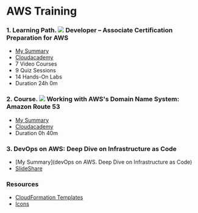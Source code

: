 # AWS Training

### 1. Learning Path. ![](resources/icons/learning-paths.ico) Developer – Associate Certification Preparation for AWS
* [My Summary](learning-paths-developer-associate-certification-preparation-for-aws-15)
* [Cloudacademy](https://cloudacademy.com/learning-paths/developer-associate-certification-preparation-for-aws-15/)
* 7 Video Courses
* 9 Quiz Sessions
* 14 Hands-On Labs
* Duration 24h 0m

### 2. Course.  ![](resources/icons/courses.ico) Working with AWS's Domain Name System: Amazon Route 53
* [My Summary](amazon-route53-dns-course)
* [Cloudacademy](https://cloudacademy.com/amazon-web-services/amazon-route53-dns-course/)
* Duration 0h 40m

### 3. DevOps on AWS: Deep Dive on Infrastructure as Code
* [My Summary](devOps on AWS. Deep Dive on Infrastructure as Code)
* [SlideShare](https://www.slideshare.net/AmazonWebServices/devops-on-aws-deep-dive-on-infrastructure-as-code)

### Resources
* [CloudFormation Templates](resources/cloudFormationTemplates)
* [Icons](resources/icons)
